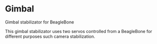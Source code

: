 # Gimbal
Gimbal stabilizator for BeagleBone

This gimbal stabilizator uses two servos controlled from a BeagleBone for different purposes such camera stabilization.

